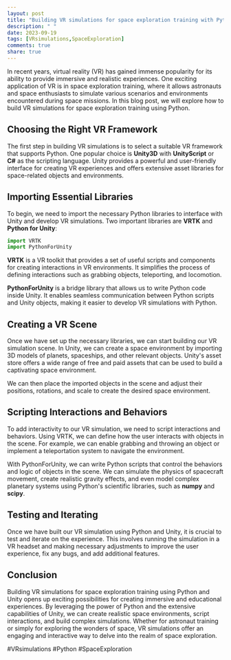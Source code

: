 ```yaml
---
layout: post
title: "Building VR simulations for space exploration training with Python"
description: " "
date: 2023-09-19
tags: [VRsimulations,SpaceExploration]
comments: true
share: true
---
```


In recent years, virtual reality (VR) has gained immense popularity for its ability to provide immersive and realistic experiences. One exciting application of VR is in space exploration training, where it allows astronauts and space enthusiasts to simulate various scenarios and environments encountered during space missions. In this blog post, we will explore how to build VR simulations for space exploration training using Python.

## Choosing the Right VR Framework

The first step in building VR simulations is to select a suitable VR framework that supports Python. One popular choice is **Unity3D** with **UnityScript** or **C#** as the scripting language. Unity provides a powerful and user-friendly interface for creating VR experiences and offers extensive asset libraries for space-related objects and environments.

## Importing Essential Libraries

To begin, we need to import the necessary Python libraries to interface with Unity and develop VR simulations. Two important libraries are **VRTK** and **Python for Unity**:

```python
import VRTK
import PythonForUnity
```

**VRTK** is a VR toolkit that provides a set of useful scripts and components for creating interactions in VR environments. It simplifies the process of defining interactions such as grabbing objects, teleporting, and locomotion.

**PythonForUnity** is a bridge library that allows us to write Python code inside Unity. It enables seamless communication between Python scripts and Unity objects, making it easier to develop VR simulations with Python.

## Creating a VR Scene

Once we have set up the necessary libraries, we can start building our VR simulation scene. In Unity, we can create a space environment by importing 3D models of planets, spaceships, and other relevant objects. Unity's asset store offers a wide range of free and paid assets that can be used to build a captivating space environment.

We can then place the imported objects in the scene and adjust their positions, rotations, and scale to create the desired space environment.

## Scripting Interactions and Behaviors

To add interactivity to our VR simulation, we need to script interactions and behaviors. Using VRTK, we can define how the user interacts with objects in the scene. For example, we can enable grabbing and throwing an object or implement a teleportation system to navigate the environment.

With PythonForUnity, we can write Python scripts that control the behaviors and logic of objects in the scene. We can simulate the physics of spacecraft movement, create realistic gravity effects, and even model complex planetary systems using Python's scientific libraries, such as **numpy** and **scipy**.

## Testing and Iterating

Once we have built our VR simulation using Python and Unity, it is crucial to test and iterate on the experience. This involves running the simulation in a VR headset and making necessary adjustments to improve the user experience, fix any bugs, and add additional features.

## Conclusion

Building VR simulations for space exploration training using Python and Unity opens up exciting possibilities for creating immersive and educational experiences. By leveraging the power of Python and the extensive capabilities of Unity, we can create realistic space environments, script interactions, and build complex simulations. Whether for astronaut training or simply for exploring the wonders of space, VR simulations offer an engaging and interactive way to delve into the realm of space exploration.

#VRsimulations #Python #SpaceExploration